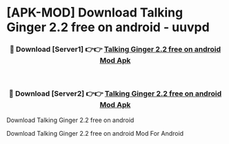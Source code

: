 # [APK-MOD] Download Talking Ginger 2.2 free on android - uuvpd


<div align="center">
<h3>🔴 Download [Server1] 👉👉 <a href="https://apk-comot.site?title=Talking_Ginger_2.2_free_on_android">Talking Ginger 2.2 free on android Mod Apk</a></h3><br>
<h3>🔴 Download [Server2] 👉👉 <a href="https://apk-comot.site?title=Talking_Ginger_2.2_free_on_android">Talking Ginger 2.2 free on android Mod Apk</a></h3>
</div>



Download Talking Ginger 2.2 free on android 

Download Talking Ginger 2.2 free on android Mod For Android